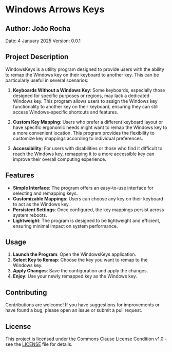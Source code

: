 ﻿# Windows Arrows Keys 
## Author: João Rocha


Date:      4 January 2025
Version:   0.0.1



## Project Description

WindowsKeys is a utility program designed to provide users with the ability to remap the Windows key on their keyboard to another key. This can be particularly useful in several scenarios:

1. **Keyboards Without a Windows Key**: Some keyboards, especially those designed for specific purposes or regions, may lack a dedicated Windows key. This program allows users to assign the Windows key functionality to another key on their keyboard, ensuring they can still access Windows-specific shortcuts and features.

2. **Custom Key Mapping**: Users who prefer a different keyboard layout or have specific ergonomic needs might want to remap the Windows key to a more convenient location. This program provides the flexibility to customize key mappings according to individual preferences.

3. **Accessibility**: For users with disabilities or those who find it difficult to reach the Windows key, remapping it to a more accessible key can improve their overall computing experience.

## Features

- **Simple Interface**: The program offers an easy-to-use interface for selecting and remapping keys.
- **Customizable Mappings**: Users can choose any key on their keyboard to act as the Windows key.
- **Persistent Settings**: Once configured, the key mappings persist across system reboots.
- **Lightweight**: The program is designed to be lightweight and efficient, ensuring minimal impact on system performance.

## Usage

1. **Launch the Program**: Open the WindowsKeys application.
2. **Select Key to Remap**: Choose the key you want to remap to the Windows key.
3. **Apply Changes**: Save the configuration and apply the changes.
4. **Enjoy**: Use your newly remapped key as the Windows key.

## Contributing

Contributions are welcome! If you have suggestions for improvements or have found a bug, please open an issue or submit a pull request.

## License

This project is licensed under the Commons Clause License Condition v1.0 - see the [LICENSE](#) file for details.
